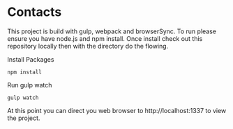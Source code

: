 # Contacts

This project is build with gulp, webpack and browserSync. To run please ensure
you have node.js and npm install. Once install check out this repository
locally then with the directory do the flowing.

Install Packages

    npm install

Run gulp watch

    gulp watch

At this point you can direct you web browser to http://localhost:1337 to view
the project.
